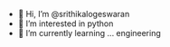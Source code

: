 - 👋 Hi, I’m @srithikalogeswaran
- 👀 I’m interested in python
- 🌱 I’m currently learning ... engineering
<!---
srithikalogeswaran/srithikalogeswaran is a ✨ special ✨ repository because its `README.md` (this file) appears on your GitHub profile.
You can click the Preview link to take a look at your changes.
--->
